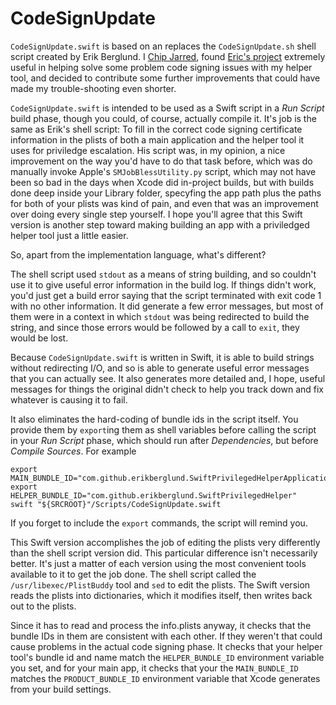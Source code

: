 #  CodeSignUpdate

`CodeSignUpdate.swift` is based on an replaces the `CodeSignUpdate.sh` shell script created by Erik Berglund.  I [Chip Jarred](https://github.com/chipjarred), found [Eric's project](https://github.com/erikberglund/SwiftPrivilegedHelper) extremely useful in helping solve some problem code signing issues with my helper tool, and decided to contribute some further improvements that could have made my trouble-shooting even shorter.

`CodeSignUpdate.swift` is intended to be used as a Swift script in a *Run Script* build phase, though you could, of course, actually compile it.   It's job is the same as Erik's shell script: To fill in the correct code signing certificate information in the plists of both a main application and the helper tool it uses for priviledge escalation.  His script was, in my opinion, a nice improvement on the way you'd have to do that task before, which was do manually invoke Apple's `SMJobBlessUtility.py` script, which may not have been so bad in the days when Xcode did in-project builds, but with builds done deep inside your Library folder, specyfing the app path plus the paths for both of your plists was kind of pain, and even that was an improvement over doing every single step yourself.  I hope you'll agree that this Swift version is another step toward making building an app with a priviledged helper tool just a little easier.  

So, apart from the implementation language, what's different?

The shell script used `stdout` as a means of string building, and so couldn't use it to give useful error information in the build log.  If things didn't work, you'd just get a build error saying that the script terminated with exit code 1 with no other information.  It did generate a few error messages, but most of them were in a context in which  `stdout` was being redirected to build the string, and since those errors would be followed by a call to `exit`, they would be lost. 

Because `CodeSignUpdate.swift` is written in Swift, it is able to build strings without redirecting I/O, and so is able to generate useful error messages that you can actually see.   It also generates more detailed and, I hope, useful messages for things the original didn't check to help you track down and fix whatever is causing it to fail. 

It also eliminates the hard-coding of bundle ids in the script itself.  You provide them by `export`ing them as shell variables before calling the script in your *Run Script* phase, which should run after *Dependencies*, but before *Compile Sources*.  For example

    export MAIN_BUNDLE_ID="com.github.erikberglund.SwiftPrivilegedHelperApplication"
    export HELPER_BUNDLE_ID="com.github.erikberglund.SwiftPrivilegedHelper"
    swift "${SRCROOT}"/Scripts/CodeSignUpdate.swift

If you forget to include the `export` commands, the script will remind you. 

This Swift version accomplishes the job of editing the plists very differently than the shell script version did.  This particular difference isn't necessarily better.  It's just a matter of each version using the most convenient tools available to it to get the job done.  The shell script called the `/usr/libexec/PlistBuddy` tool and `sed` to edit the plists.   The Swift version reads the plists into dictionaries, which it modifies itself, then writes back out to the plists. 

Since it has to read and process the info.plists anyway, it checks that the bundle IDs in them are consistent with each other.  If they weren't that could cause problems in the actual code signing phase.  It checks that your helper tool's bundle id and name match the `HELPER_BUNDLE_ID` environment variable you set, and for your main app, it checks that your the `MAIN_BUNDLE_ID` matches the `PRODUCT_BUNDLE_ID` environment variable that Xcode generates from your build settings.
